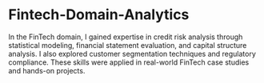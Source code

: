 # Fintech-Domain-Analytics
 In the FinTech domain, I gained expertise in credit risk analysis through statistical modeling, financial statement evaluation, and capital structure analysis. I also explored customer segmentation techniques and regulatory compliance. These skills were applied in real-world FinTech case studies and hands-on projects.
